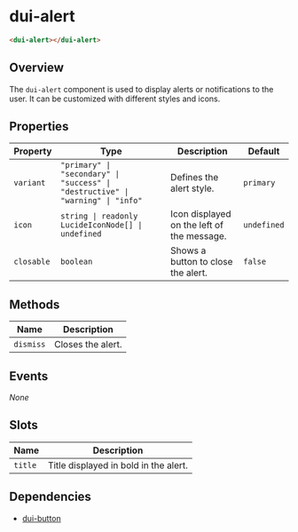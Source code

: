 # dui-alert

```html
<dui-alert></dui-alert>
```

## Overview
The `dui-alert` component is used to display alerts or notifications to the user. It can be customized with different styles and icons.

## Properties

| Property   | Type                                                                            | Description                                | Default     |
|------------|---------------------------------------------------------------------------------|--------------------------------------------|-------------|
| `variant`  | `"primary" \| "secondary" \| "success" \| "destructive" \| "warning" \| "info"` | Defines the alert style.                   | `primary`   |
| `icon`     | `string \| readonly LucideIconNode[] \| undefined`                              | Icon displayed on the left of the message. | `undefined` |
| `closable` | `boolean`                                                                       | Shows a button to close the alert.         | `false`     |

## Methods
| Name      | Description                            |
|-----------|----------------------------------------|
| `dismiss` | Closes the alert.                      |

## Events
_None_

## Slots

| Name    | Description                           |
|---------|---------------------------------------|
| `title` | Title displayed in bold in the alert. |

## Dependencies
* [dui-button](./docs/components/button)
